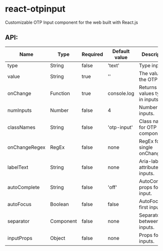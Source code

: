 # react-otpinput

Customizable OTP Input component for the web built with React.js

## API:

<table>
    <thead>
        <tr>
            <th>Name</th>
            <th>Type</th>
            <th>Required</th>
            <th>Default value</th>
            <th>Description</th>
        </tr>
    </thead>
    <tbody>
        <tr>
            <td>type</td>
            <td>String</td>
            <td>false</td>
            <td>'text'</td>
            <td>Type inputs.</td>
        </tr>
        <tr>
            <td>value</td>
            <td>String</td>
            <td>true</td>
            <td>''</td>
            <td>The value of the OTP Input.</td>
        </tr>
        <tr>
            <td>onChange</td>
            <td>Function</td>
            <td>true</td>
            <td>console.log</td>
            <td>Returns OTP values typed in inputs.</td>
        </tr>
        <tr>
            <td>numInputs</td>
            <td>Number</td>
            <td>false</td>
            <td>4</td>
            <td>Number of inputs.</td>
        </tr>
        <tr>
            <td>classNames</td>
            <td>String</td>
            <td>false</td>
            <td>'otp-input'</td>
            <td>Class names for OTP Input component.</td>
        </tr>
        <tr>
            <td>onChangeRegex</td>
            <td>RegEx</td>
            <td>false</td>
            <td>none</td>
            <td>RegEx for single onChange.</td>
        </tr>
        <tr>
            <td>labelText</td>
            <td>String</td>
            <td>false</td>
            <td>none</td>
            <td>Aria-label attribute for inputs.</td>
        </tr>
        <tr>
            <td>autoComplete</td>
            <td>String</td>
            <td>false</td>
            <td>'off'</td>
            <td>AutoComplete props for first input.</td>
        </tr>
        <tr>
            <td>autoFocus</td>
            <td>Boolean</td>
            <td>false</td>
            <td>false</td>
            <td>AutoFocus on first input.</td>
        </tr>
        <tr>
            <td>separator</td>
            <td>Component</td>
            <td>false</td>
            <td>none</td>
            <td>Separator between inputs.</td>
        </tr>
        <tr>
            <td>inputProps</td>
            <td>Object</td>
            <td>false</td>
            <td>none</td>
            <td>Props for inputs.</td>
        </tr>
    </tbody>
</table>
